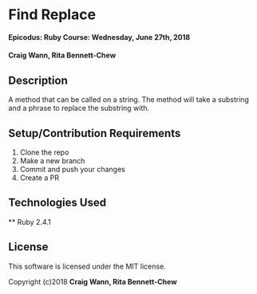 # Find Replace

#### Epicodus: Ruby Course: Wednesday, June 27th, 2018

#### Craig Wann, Rita Bennett-Chew

## Description

A method that can be called on a string. The method will take a substring and a phrase to replace the substring with.

## Setup/Contribution Requirements

1. Clone the repo
1. Make a new branch
1. Commit and push your changes
1. Create a PR

## Technologies Used

** Ruby 2.4.1

## License

This software is licensed under the MIT license.

Copyright (c)2018 **Craig Wann, Rita Bennett-Chew**
